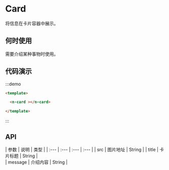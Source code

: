 
# Card 

将信息在卡片容器中展示。

## 何时使用

需要介绍某种事物时使用。

## 代码演示

:::demo
```html
<template>

  <n-card ></n-card>

</template>

```
:::

## API

| 参数 | 说明 | 类型 | 
| :--- | :--- | :--- | :--- |
| src | 图片地址 | String | 
| title | 卡片标题 | String |  
| message | 介绍内容 | String |  



